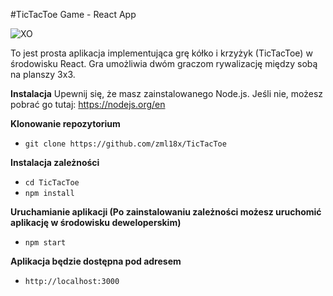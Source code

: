 #TicTacToe Game - React App

![XO](https://github.com/zml18x/TicTacToe/assets/95480942/316c052f-e81f-4f9b-b638-ab997e7dab8e)

To jest prosta aplikacja implementująca grę kółko i krzyżyk (TicTacToe) w środowisku React. Gra umożliwia dwóm graczom rywalizację między sobą na planszy 3x3.

**Instalacja**
Upewnij się, że masz zainstalowanego Node.js. Jeśli nie, możesz pobrać go tutaj: https://nodejs.org/en

**Klonowanie repozytorium**
- `git clone https://github.com/zml18x/TicTacToe`

**Instalacja zależności**
- `cd TicTacToe`
- `npm install`

**Uruchamianie aplikacji (Po zainstalowaniu zależności możesz uruchomić aplikację w środowisku deweloperskim)**
- `npm start`

**Aplikacja będzie dostępna pod adresem**
- `http://localhost:3000`
